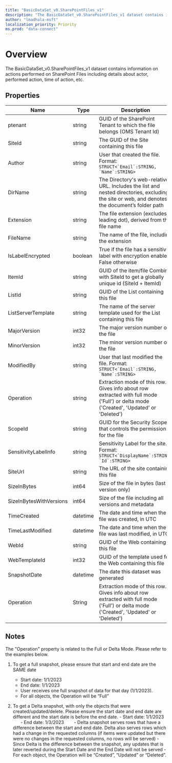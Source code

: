 ```yaml
---
title: "BasicDataSet_v0.SharePointFiles_v1"
description: "The BasicDataSet_v0.SharePointFiles_v1 dataset contains information on actions performed on SharePoint Files including details about actor, performed action, time of action, etc."
author: "lmadhala-msft"
localization_priority: Priority
ms.prod: "data-connect"
---
```


# Overview

The BasicDataSet_v0.SharePointFiles_v1 dataset contains information on actions performed on SharePoint Files including details about actor, performed action, time of action, etc.

## Properties
| Name | Type | Description | SampleData | FilterOptions | IsDateFilter |
|---|---|---|---|---|---|
| ptenant | string | GUID of the SharePoint Tenant to which the file belongs (OMS Tenant Id)  | 72f988bf-86f1-41af-91ab-2d7cd011db47 | 0 | false |
| SiteId | string | The GUID of the Site containing this file | 355f5fec-e502-4fa0-9218-c0e9ec019491 | 0 | false |
| Author | string | User that created the file. Format: ```STRUCT<`Email`:STRING, `Name`:STRING>``` | ```{\"Email\": \"jsmith@contoso.com\",\"Name\": \"John Smith\"}``` | 0 | false |
| DirName | string | The Directory's web-relative URL. Includes the list and nested directories, excluding the site or web, and denotes the document’s folder path | Project Details/Project1 | 0 | false |
| Extension | string | The file extension (excludes leading dot), derived from the file name | docx | 0 | false |
| FileName | string | The name of the file, including the extension | Overview.docx | 0 | false |
| IsLabelEncrypted | boolean | True if the file has a sensitivity label with encryption enabled. False otherwise | false | 0 | false |
| ItemId | string | GUID of the item/file Combine with SiteId to get a globally unique id (SiteId + ItemId)| 5b1b92b7-4c07-40f2-aa24-c35224e3bc4b | 0 | false |
| ListId | string | GUID of the List containing this file | 5d37eaec-92da-45e3-8d09-8a5b3c129a12 | 0 | false |
| ListServerTemplate | string | The name of the server template used for the List containing this file | DocumentLibrary | 0 | false |
| MajorVersion | int32 | The major version number of the file | 2 | 0 | false |
| MinorVersion | int32 | The minor version number of the file | 0 | 0 | false |
| ModifiedBy | string | User that last modified the file. Format: ```STRUCT<`Email`:STRING, `Name`:STRING>``` | ```{\"Email\": \"jsmith@contoso.com\",\"Name\": \"John Smith\"}``` | 0 | false |
| Operation | string | Extraction mode of this row. Gives info about row extracted with full mode ('Full') or delta mode ('Created', 'Updated' or 'Deleted') | Full | 0 | false |
| ScopeId | string | GUID for the Security Scope that controls the permissions for the file | cd2308be-78e4-42d4-b23d-d1cf3d7353e3 | 0 | false |
| SensitivityLabelInfo | string | Sensitivity Label for the site. Format: ```STRUCT<`DisplayName`:STRING, `Id`:STRING>``` | ```{\"DisplayName\": \"Contoso Confidential\",\"Id\": \"12345673-8d20-48a3-8ea2-0f9612345673\"}``` | 0 | false |
| SiteUrl | string | The URL of the site containing this file | https://contoso.sharepoint.com/sites/odsp | 0 | false |
| SizeInBytes | int64 | Size of the file in bytes (last version only) | 1234 | 0 | false |
| SizeInBytesWithVersions | int64 | Size of the file including all versions and metadata  | 2468 | 0 | false |
| TimeCreated | datetime | The date and time when the file was created, in UTC | 2022-11-30T05:39:15Z | 0 | false |
| TimeLastModified | datetime | The date and time when the file was last modified, in UTC | 2022-11-30T05:39:15Z | 0 | false |
| WebId | string | GUID of the Web containing this file | ab56a32c-491a-4f43-8982-07cafe5d9814 | 0 | false |
| WebTemplateId | int32 | GUID of the template used for the Web containing this file | 6221 | 0 | false |
| SnapshotDate | datetime | The date this dataset was generated | 2023-03-01T00:00:00Z | 1 | true |
| Operation | String | Extraction mode of this row. Gives info about row extracted with full mode ('Full') or delta mode ('Created', 'Updated' or 'Deleted')|Created|0|false|


## Notes

The "Operation" property is related to the Full or Delta Mode. Please refer to the examples below.
1. To get a full snapshot, please ensure that start and end date are the SAME date       
    - Start date: 1/1/2023       
    - End date: 1/1/2023       
    - User receives one full snapshot of data for that day (1/1/2023).       
    - For all objects, the Operation will be “Full”    

2. To get a Delta snapshot, with only the objects that were created/updated/delete. Please ensure the start date and end date are different and the start date is before the end date.
        - Start date: 1/1/2023       
        - End date: 1/3/2023       
        -  Delta snapshot serves rows that have a difference between the start and end date. Delta also serves rows which had a change in the requested columns (if items were updated but there were no changes in the requested columns, no rows will be served)
        -  Since Delta is the difference between the snapshot, any updates that is later reverted during the Start Date and the End Date will not be served
        - For each object, the Operation will be “Created”, “Updated” or “Deleted”.